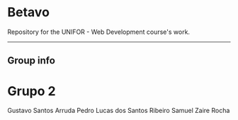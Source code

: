 # Betavo
Repository for the UNIFOR - Web Development course's work.

---

## Group info
# Grupo 2
Gustavo Santos Arruda
Pedro Lucas dos Santos Ribeiro
Samuel Zaire Rocha
